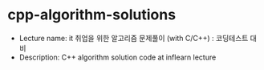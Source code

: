 # cpp-algorithm-solutions

- Lecture name: it 취업을 위한 알고리즘 문제풀이 (with C/C++) : 코딩테스트 대비<br>
- Description: C++ algorithm solution code at inflearn lecture

